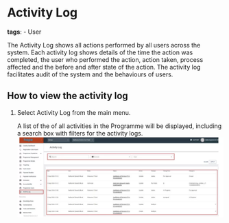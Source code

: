 # Activity Log

**tags**:
    - User

The Activity Log shows all actions performed by all users across the system. Each activity log shows details of the time the action was completed, the user who performed the action, action taken, process affected and the before and after state of the action. The activity log facilitates audit of the system and the behaviours of users.


## How to view the activity log


1. Select Activity Log from the main menu.

    A list of the of all activities in the Programme will be displayed, including a search box with filters for the activity logs.
    ![Image](_screenshots/log/1.png)
